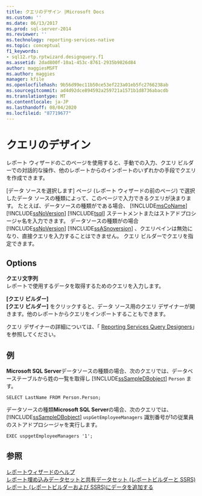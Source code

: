```yaml
---
title: クエリのデザイン |Microsoft Docs
ms.custom: ''
ms.date: 06/13/2017
ms.prod: sql-server-2014
ms.reviewer: ''
ms.technology: reporting-services-native
ms.topic: conceptual
f1_keywords:
- sql12.rtp.rptwizard.designquery.f1
ms.assetid: 2dad800f-10a1-453c-8761-2935b9826d84
author: maggiesMSFT
ms.author: maggies
manager: kfile
ms.openlocfilehash: 9b56d99ec11b50ce53ef223a01eb5fc2766238ab
ms.sourcegitcommit: ad4d92dce894592a259721a1571b1d8736abacdb
ms.translationtype: MT
ms.contentlocale: ja-JP
ms.lasthandoff: 08/04/2020
ms.locfileid: "87719677"
---
```

# <a name="design-the-query"></a>クエリのデザイン
  レポート ウィザードのこのページを使用すると、手動での入力、クエリ ビルダーでの対話的な操作、他のレポートからのインポートのいずれかの手段でクエリを作成できます。  
  
 [データ ソースを選択します] ページ (レポート ウィザードの前のページ) で選択したデータ ソースの種類によって、このページで入力できるクエリが決まります。 たとえば、データソースの種類がである場合、 [!INCLUDE[msCoName](../includes/msconame-md.md)] [!INCLUDE[ssNoVersion](../includes/ssnoversion-md.md)] [!INCLUDE[tsql](../includes/tsql-md.md)] ステートメントまたはストアドプロシージャ名を入力できます。 データソースの種類がの場合 [!INCLUDE[ssNoVersion](../includes/ssnoversion-md.md)] [!INCLUDE[ssASnoversion](../includes/ssasnoversion-md.md)] 、クエリペインは無効になり、直接クエリを入力することはできません。 クエリ ビルダーでクエリを指定できます。  
  
## <a name="options"></a>Options  
 **クエリ文字列**  
 レポートで使用するデータを取得するためのクエリを入力します。  
  
 **[クエリ ビルダー]**  
 **[クエリ ビルダー]** をクリックすると、データ ソース用のクエリ デザイナーが開きます。他のレポートからクエリをインポートすることもできます。  
  
 クエリ デザイナーの詳細については、「 [Reporting Services Query Designers](../../2014/reporting-services/reporting-services-query-designers.md)」を参照してください。  
  
## <a name="example"></a>例  
 **Microsoft SQL Server**データソースの種類の場合、次のクエリでは、データベーステーブルから姓の一覧を取得し [!INCLUDE[ssSampleDBobject](../includes/sssampledbobject-md.md)] `Person` ます。  
  
```  
SELECT LastName FROM Person.Person;  
```  
  
 データソースの種類**Microsoft SQL Server**の場合、次のクエリでは、 [!INCLUDE[ssSampleDBobject](../includes/sssampledbobject-md.md)] `uspGetEmployeeManagers` 識別番号が1の従業員のストアドプロシージャを実行します。  
  
```  
EXEC uspgetEmployeeManagers '1';  
```  
  
## <a name="see-also"></a>参照  
 [レポートウィザードのヘルプ](../../2014/reporting-services/report-wizard-help.md)   
 [レポート埋め込みデータセットと共有データセット &#40;レポートビルダーと SSRS&#41;](report-data/report-embedded-datasets-and-shared-datasets-report-builder-and-ssrs.md)   
 [レポート &#40;レポートビルダーおよび SSRS&#41;にデータを追加する](report-data/report-datasets-ssrs.md)  
  
  
